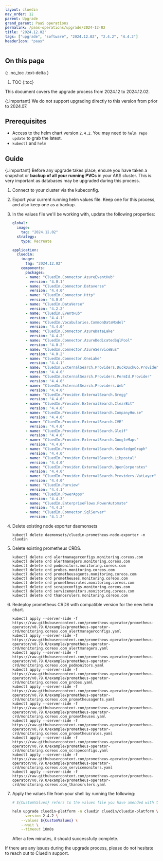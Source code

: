 ```yaml
---
layout: cluedin
nav_order: 12
parent: Upgrade
grand_parent: PaaS operations
permalink: /paas-operations/upgrade/2024-12-02
title: "2024.12.02"
tags: ["upgrade", "software", "2024.12.02", "2.4.2", "4.4.2"]
headerIcon: "paas"
---
```

## On this page
{: .no_toc .text-delta }
1. TOC
{:toc}

This document covers the upgrade process from 2024.12 to 2024.12.02.

{:.important}
We do not support upgrading directly to this version from prior to 2024.07.

## Prerequisites
- Access to the helm chart version `2.4.2`. You may need to `helm repo update` to grab the latest.
- `kubectl` and `helm`

## Guide

{:.important}
Before any upgrade takes place, ensure you have taken a snapshot or **backup of all your running PVCs** in your AKS cluster. This is very important as databases may be upgraded during this process.

1. Connect to your cluster via the kubeconfig.
1. Export your current running helm values file. Keep one for this process, and also keep one as a backup.
1. In the values file we'll be working with, update the following properties:

    ```yaml
    global:
      image:
        tag: "2024.12.02"
      strategy:
        type: Recreate

    application:
      cluedin:
        image:
          tag: "2024.12.02"
        components:
          packages:
          - name: "CluedIn.Connector.AzureEventHub"
            version: "4.0.1"
          - name: "CluedIn.Connector.Dataverse"
            version: "4.4.0"
          - name: "CluedIn.Connector.Http"
            version: "4.0.0"
          - name: "CluedIn.DataVerse"
            version: "4.2.2"
          - name: "CluedIn.EventHub"
            version: "4.4.1"
          - name: "CluedIn.Vocabularies.CommonDataModel"
            version: "4.4.0"
          - name: "CluedIn.Connector.AzureDataLake"
            version: "4.4.2"
          - name: "CluedIn.Connector.AzureDedicatedSqlPool"
            version: "4.0.2"
          - name: "CluedIn.Connector.AzureServiceBus"
            version: "4.0.2"
          - name: "CluedIn.Connector.OneLake"
            version: "4.4.1"
          - name: "CluedIn.ExternalSearch.Providers.DuckDuckGo.Provider"
            version: "4.4.0"
          - name: "CluedIn.ExternalSearch.Providers.PermId.Provider"
            version: "4.4.0"
          - name: "CluedIn.ExternalSearch.Providers.Web"
            version: "4.4.0"
          - name: "CluedIn.Provider.ExternalSearch.Bregg"
            version: "4.4.0"
          - name: "CluedIn.Provider.ExternalSearch.ClearBit"
            version: "4.4.0"
          - name: "CluedIn.Provider.ExternalSearch.CompanyHouse"
            version: "4.4.0"
          - name: "CluedIn.Provider.ExternalSearch.CVR"
            version: "4.4.0"
          - name: "CluedIn.Provider.ExternalSearch.Gleif"
            version: "4.4.0"
          - name: "CluedIn.Provider.ExternalSearch.GoogleMaps"
            version: "4.4.0"
          - name: "CluedIn.Provider.ExternalSearch.KnowledgeGraph"
            version: "4.4.0"
          - name: "CluedIn.Provider.ExternalSearch.Libpostal"
            version: "4.4.0"
          - name: "CluedIn.Provider.ExternalSearch.OpenCorporates"
            version: "4.4.0"
          - name: "CluedIn.Provider.ExternalSearch.Providers.VatLayer"
            version: "4.4.0"
          - name: "CluedIn.Purview"
            version: "4.4.1"
          - name: "CluedIn.PowerApps"
            version: "4.4.3"
          - name: "CluedIn.EnterpriseFlows.PowerAutomate"
            version: "4.4.2"
          - name: "CluedIn.Connector.SqlServer"
            version: "4.1.2"
    ```

1. Delete existing node exporter daemonsets


    ```
    kubectl delete daemonsets/cluedin-prometheus-node-exporter -n cluedin
    ```

1. Delete existing prometheus CRDS.

    ```
    kubectl delete crd alertmanagerconfigs.monitoring.coreos.com
    kubectl delete crd alertmanagers.monitoring.coreos.com
    kubectl delete crd podmonitors.monitoring.coreos.com
    kubectl delete crd probes.monitoring.coreos.com
    kubectl delete crd prometheusagents.monitoring.coreos.com
    kubectl delete crd prometheuses.monitoring.coreos.com
    kubectl delete crd prometheusrules.monitoring.coreos.com
    kubectl delete crd scrapeconfigs.monitoring.coreos.com
    kubectl delete crd servicemonitors.monitoring.coreos.com
    kubectl delete crd thanosrulers.monitoring.coreos.com 
    ```
1.  Redeploy prometheus CRDS with compatible version for the new helm chart.
    ```
    kubectl apply --server-side -f https://raw.githubusercontent.com/prometheus-operator/prometheus-operator/v0.79.0/example/prometheus-operator-crd/monitoring.coreos.com_alertmanagerconfigs.yaml
    kubectl apply --server-side -f https://raw.githubusercontent.com/prometheus-operator/prometheus-operator/v0.79.0/example/prometheus-operator-crd/monitoring.coreos.com_alertmanagers.yaml
    kubectl apply --server-side -f https://raw.githubusercontent.com/prometheus-operator/prometheus-operator/v0.79.0/example/prometheus-operator-crd/monitoring.coreos.com_podmonitors.yaml
    kubectl apply --server-side -f https://raw.githubusercontent.com/prometheus-operator/prometheus-operator/v0.79.0/example/prometheus-operator-crd/monitoring.coreos.com_probes.yaml
    kubectl apply --server-side -f https://raw.githubusercontent.com/prometheus-operator/prometheus-operator/v0.79.0/example/prometheus-operator-crd/monitoring.coreos.com_prometheusagents.yaml
    kubectl apply --server-side -f https://raw.githubusercontent.com/prometheus-operator/prometheus-operator/v0.79.0/example/prometheus-operator-crd/monitoring.coreos.com_prometheuses.yaml
    kubectl apply --server-side -f https://raw.githubusercontent.com/prometheus-operator/prometheus-operator/v0.79.0/example/prometheus-operator-crd/monitoring.coreos.com_prometheusrules.yaml
    kubectl apply --server-side -f https://raw.githubusercontent.com/prometheus-operator/prometheus-operator/v0.79.0/example/prometheus-operator-crd/monitoring.coreos.com_scrapeconfigs.yaml
    kubectl apply --server-side -f https://raw.githubusercontent.com/prometheus-operator/prometheus-operator/v0.79.0/example/prometheus-operator-crd/monitoring.coreos.com_servicemonitors.yaml
    kubectl apply --server-side -f https://raw.githubusercontent.com/prometheus-operator/prometheus-operator/v0.79.0/example/prometheus-operator-crd/monitoring.coreos.com_thanosrulers.yaml
    ```

1. Apply the values file from your shell by running the following:

    ```bash
    # ${CustomValues} refers to the values file you have amended with the above changes. Please type the full path here.

    helm upgrade cluedin-platform -n cluedin cluedin/cluedin-platform \
        --version 2.4.2 \
        --values ${CustomValues} \
        --wait \
        --timeout 10m0s
    ```

    After a few minutes, it should successfully complete.


If there are any issues during the upgrade process, please do not hesitate to reach out to CluedIn support.
